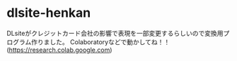 # dlsite-henkan
DLsiteがクレジットカード会社の影響で表現を一部変更するらしいので変換用プログラム作りました。
Colaboratoryなどで動かしてね！！(https://research.colab.google.com)
